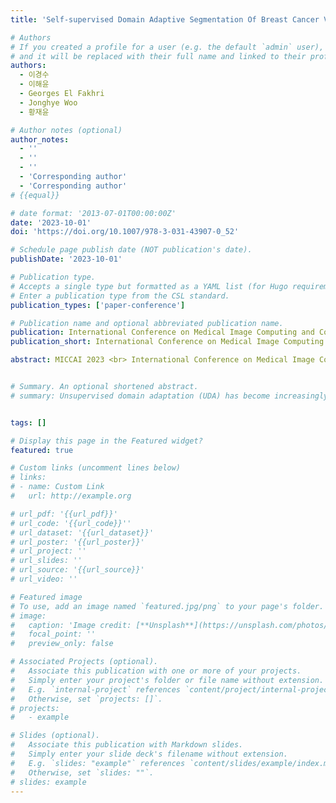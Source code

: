 ```yaml
---
title: 'Self-supervised Domain Adaptive Segmentation Of Breast Cancer Via Test-time Fine-tuning'

# Authors
# If you created a profile for a user (e.g. the default `admin` user), write the username (folder name) here
# and it will be replaced with their full name and linked to their profile.
authors:
  - 이경수
  - 이해윤
  - Georges El Fakhri
  - Jonghye Woo
  - 황재윤

# Author notes (optional)
author_notes:
  - ''
  - ''
  - ''
  - 'Corresponding author'
  - 'Corresponding author'
# {{equal}}

# date format: '2013-07-01T00:00:00Z'
date: '2023-10-01'
doi: 'https://doi.org/10.1007/978-3-031-43907-0_52'

# Schedule page publish date (NOT publication's date).
publishDate: '2023-10-01'

# Publication type.
# Accepts a single type but formatted as a YAML list (for Hugo requirements).
# Enter a publication type from the CSL standard.
publication_types: ['paper-conference']

# Publication name and optional abbreviated publication name.
publication: International Conference on Medical Image Computing and Computer-Assisted Intervention
publication_short: International Conference on Medical Image Computing and Computer-Assisted Intervention (MICCAI)  [__Top AI & Computer Vision Conference__]

abstract: MICCAI 2023 <br> International Conference on Medical Image Computing and Computer-Assisted Intervention 2023 <br> Top AI & Computer Vision Conference <br><br><br>Unsupervised domain adaptation (UDA) has become increasingly popular in imaging-based diagnosis due to the challenge of labeling a large number of datasets in target domains. Without labeled data, well-trained deep learning models in a source domain may not perform well when applied to a target domain. UDA allows for the use of large-scale datasets from various domains for model deployment, but it can face difficulties in performing adaptive feature extraction when dealing with unlabeled data in an unseen target domain. To address this, we propose an advanced test-time fine-tuning UDA framework designed to better utilize the latent features of datasets in the unseen target domain by fine-tuning the model itself during diagnosis. Our proposed framework is based on an auto-encoder-based network architecture that fine-tunes the model itself. This allows our framework to learn knowledge specific to the unseen target domain during the fine-tuning phase. In order to further optimize our framework for the unseen target domain, we introduce a re-initialization module that injects randomness into network parameters. This helps the framework to converge to a local minimum that is better-suited for the target domain, allowing for improved performance in domain adaptation tasks. To evaluate our framework, we carried out experiments on UDA segmentation tasks using breast cancer datasets acquired from multiple domains. Our experimental results demonstrated that our framework achieved state-of-the-art performance, outperforming other competing UDA models, in segmenting breast cancer on ultrasound images from an unseen domain, which supports its clinical potential for improving breast cancer diagnosis.


# Summary. An optional shortened abstract.
# summary: Unsupervised domain adaptation (UDA) has become increasingly popular in imaging-based diagnosis due to the challenge of labeling a large number of datasets in target domains. Without labeled data, well-trained deep learning models in a source domain may not perform well when applied to a target domain. UDA allows for the use of large-scale datasets from various domains for model deployment, but it can face difficulties in performing adaptive feature extraction when dealing with unlabeled data in an unseen target domain. To address this, we propose an advanced test-time fine-tuning UDA framework designed to better utilize the latent features of datasets in the unseen target domain by fine-tuning the model itself during diagnosis. Our proposed framework is based on an auto-encoder-based network architecture that fine-tunes the model itself. This allows our framework to learn knowledge specific to the unseen target domain during the fine-tuning phase. In order to further optimize our framework for the unseen target domain, we introduce a re-initialization module that injects randomness into network parameters. This helps the framework to converge to a local minimum that is better-suited for the target domain, allowing for improved performance in domain adaptation tasks. To evaluate our framework, we carried out experiments on UDA segmentation tasks using breast cancer datasets acquired from multiple domains. Our experimental results demonstrated that our framework achieved state-of-the-art performance, outperforming other competing UDA models, in segmenting breast cancer on ultrasound images from an unseen domain, which supports its clinical potential for improving breast cancer diagnosis.


tags: []

# Display this page in the Featured widget?
featured: true

# Custom links (uncomment lines below)
# links:
# - name: Custom Link
#   url: http://example.org

# url_pdf: '{{url_pdf}}'
# url_code: '{{url_code}}''
# url_dataset: '{{url_dataset}}'
# url_poster: '{{url_poster}}'
# url_project: ''
# url_slides: ''
# url_source: '{{url_source}}'
# url_video: ''

# Featured image
# To use, add an image named `featured.jpg/png` to your page's folder.
# image:
#   caption: 'Image credit: [**Unsplash**](https://unsplash.com/photos/pLCdAaMFLTE)'
#   focal_point: ''
#   preview_only: false

# Associated Projects (optional).
#   Associate this publication with one or more of your projects.
#   Simply enter your project's folder or file name without extension.
#   E.g. `internal-project` references `content/project/internal-project/index.md`.
#   Otherwise, set `projects: []`.
# projects:
#   - example

# Slides (optional).
#   Associate this publication with Markdown slides.
#   Simply enter your slide deck's filename without extension.
#   E.g. `slides: "example"` references `content/slides/example/index.md`.
#   Otherwise, set `slides: ""`.
# slides: example
---
```

